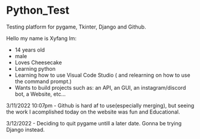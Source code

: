 # Python_Test
Testing platform for pygame, Tkinter, Django and Github.


Hello my name is Xyfang
Im:
- 14 years old
- male
- Loves Cheesecake
- Learning python
- Learning how to use Visual Code Studio ( and relearning on how to use the command prompt.)
- Wants to build projects such as: an API, an GUI, an instagram/discord bot, a Website, etc...

3/11/2022 10:07pm - Github is hard af to use(especially merging), but seeing the work I acomplished today on the website was fun and Educational.

3/12/2022 - Deciding to quit pygame untill a later date. Gonna be trying Django instead.
